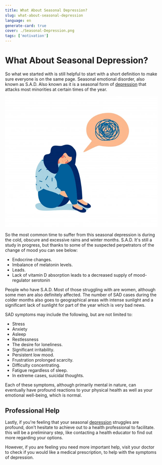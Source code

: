 ```yaml
---
title: What About Seasonal Depression?
slug: what-about-seasonal-depression
language: en
generate-card: true
cover: ./Seasonal-Depression.png
tags: ['motivation']
---
```


# What About Seasonal Depression?

So what we started with is still helpful to start with a short definition to make sure everyone is on the same page. Seasonal emotional disorder, also known as S.A.D. Also known as it is a seasonal form of [depression](how-loss-and-grief-affect-normal-life) that attacks most minorities at certain times of the year.

![](./Seasonal-Depression.png)

So the most common time to suffer from this seasonal depression is during the cold, obscure and excessive rains and winter months. S.A.D. It's still a study in progress, but thanks to some of the suspected perpetrators of the change of mood you can see below:

- Endocrine changes.
- Imbalance of melatonin levels.
- Leads.
- Lack of vitamin D absorption leads to a decreased supply of mood-regulator serotonin

People who have S.A.D. Most of those struggling with are women, although some men are also definitely affected. The number of SAD cases during the colder months also goes to geographical areas with intense sunlight and a significant lack of sunlight for part of the year which is very bad news.

SAD symptoms may include the following, but are not limited to:

- Stress
- Anxiety
- Asleep
- Restlessness
- The desire for loneliness.
- Significant irritability.
- Persistent low mood.
- Frustration prolonged scarcity.
- Difficulty concentrating.
- Fatigue regardless of sleep.
- In extreme cases, suicidal thoughts.

Each of these symptoms, although primarily mental in nature, can eventually have profound reactions to your physical health as well as your emotional well-being, which is normal.

## Professional Help

Lastly, if you're feeling that your seasonal [depression](https://www.healthline.com/health/depression) struggles are profound, don't hesitate to achieve out to a health professional to facilitate. this will be a preliminary step, like contacting a health educator to find out more regarding your options.

However, if you are feeling you need more important help, visit your doctor to check if you would like a medical prescription, to help with the symptoms of depression.
